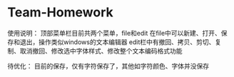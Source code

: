 # Team-Homework

使用说明：
顶部菜单栏目前共两个菜单，file和edit
在file中可以新建、打开、保存和退出，操作类似windows的文本编辑器
edit栏中有撤回、拷贝、剪切、复制、取消撤回、修改选中字体样式、修改整个文本编码格式功能

待优化：
目前的保存，仅有字符保存了，其他如字符颜色、字体并没保存